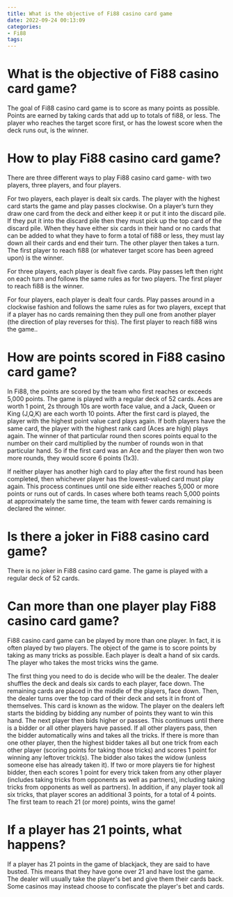```yaml
---
title: What is the objective of Fi88 casino card game
date: 2022-09-24 00:13:09
categories:
- Fi88
tags:
---
```



#  What is the objective of Fi88 casino card game?

The goal of Fi88 casino card game is to score as many points as possible. Points are earned by taking cards that add up to totals of fi88, or less. The player who reaches the target score first, or has the lowest score when the deck runs out, is the winner.

# How to play Fi88 casino card game?

There are three different ways to play Fi88 casino card game- with two players, three players, and four players.

For two players, each player is dealt six cards. The player with the highest card starts the game and play passes clockwise. On a player’s turn they draw one card from the deck and either keep it or put it into the discard pile. If they put it into the discard pile then they must pick up the top card of the discard pile. When they have either six cards in their hand or no cards that can be added to what they have to form a total of fi88 or less, they must lay down all their cards and end their turn. The other player then takes a turn. The first player to reach fi88 (or whatever target score has been agreed upon) is the winner.

For three players, each player is dealt five cards. Play passes left then right on each turn and follows the same rules as for two players. The first player to reach fi88 is the winner.

For four players, each player is dealt four cards. Play passes around in a clockwise fashion and follows the same rules as for two players, except that if a player has no cards remaining then they pull one from another player (the direction of play reverses for this). The first player to reach fi88 wins the game..

#  How are points scored in Fi88 casino card game?

In Fi88, the points are scored by the team who first reaches or exceeds 5,000 points. The game is played with a regular deck of 52 cards. Aces are worth 1 point, 2s through 10s are worth face value, and a Jack, Queen or King (J,Q,K) are each worth 10 points. After the first card is played, the player with the highest point value card plays again. If both players have the same card, the player with the highest rank card (Aces are high) plays again. The winner of that particular round then scores points equal to the number on their card multiplied by the number of rounds won in that particular hand. So if the first card was an Ace and the player then won two more rounds, they would score 6 points (1x3).

If neither player has another high card to play after the first round has been completed, then whichever player has the lowest-valued card must play again. This process continues until one side either reaches 5,000 or more points or runs out of cards. In cases where both teams reach 5,000 points at approximately the same time, the team with fewer cards remaining is declared the winner.

#  Is there a joker in Fi88 casino card game?

There is no joker in Fi88 casino card game. The game is played with a regular deck of 52 cards.

#  Can more than one player play Fi88 casino card game?

Fi88 casino card game can be played by more than one player. In fact, it is often played by two players. The object of the game is to score points by taking as many tricks as possible. Each player is dealt a hand of six cards. The player who takes the most tricks wins the game.

The first thing you need to do is decide who will be the dealer. The dealer shuffles the deck and deals six cards to each player, face down. The remaining cards are placed in the middle of the players, face down. 
Then, the dealer turns over the top card of their deck and sets it in front of themselves. This card is known as the widow. 
The player on the dealers left starts the bidding by bidding any number of points they want to win this hand. The next player then bids higher or passes. This continues until there is a bidder or all other players have passed. If all other players pass, then the bidder automatically wins and takes all the tricks.
If there is more than one other player, then the highest bidder takes all but one trick from each other player (scoring points for taking those tricks) and scores 1 point for winning any leftover trick(s). The bidder also takes the widow (unless someone else has already taken it). If two or more players tie for highest bidder, then each scores 1 point for every trick taken from any other player (includes taking tricks from opponents as well as partners), including taking tricks from opponents as well as partners). In addition, if any player took all six tricks, that player scores an additional 3 points, for a total of 4 points. The first team to reach 21 (or more) points, wins the game!

#  If a player has 21 points, what happens?

If a player has 21 points in the game of blackjack, they are said to have busted. This means that they have gone over 21 and have lost the game. The dealer will usually take the player's bet and give them their cards back. Some casinos may instead choose to confiscate the player's bet and cards.